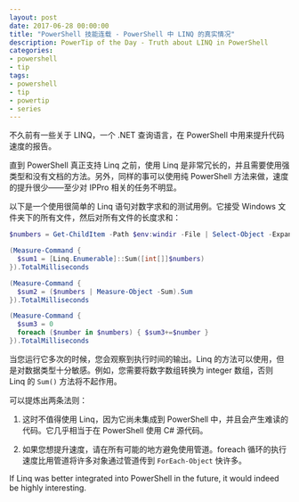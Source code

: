 ```yaml
---
layout: post
date: 2017-06-28 00:00:00
title: "PowerShell 技能连载 - PowerShell 中 LINQ 的真实情况"
description: PowerTip of the Day - Truth about LINQ in PowerShell
categories:
- powershell
- tip
tags:
- powershell
- tip
- powertip
- series
---
```

不久前有一些关于 LINQ，一个 .NET 查询语言，在 PowerShell 中用来提升代码速度的报告。

直到 PowerShell 真正支持 Linq 之前，使用 Linq 是非常冗长的，并且需要使用强类型和没有文档的方法。另外，同样的事可以使用纯 PowerShell 方法来做，速度的提升很少——至少对 IPPro 相关的任务不明显。

以下是一个使用很简单的 Linq 语句对数字求和的测试用例。它接受 Windows 文件夹下的所有文件，然后对所有文件的长度求和：

```powershell
$numbers = Get-ChildItem -Path $env:windir -File | Select-Object -ExpandProperty Length

(Measure-Command {
  $sum1 = [Linq.Enumerable]::Sum([int[]]$numbers)
}).TotalMilliseconds

(Measure-Command {
  $sum2 = ($numbers | Measure-Object -Sum).Sum
}).TotalMilliseconds

(Measure-Command {
  $sum3 = 0
  foreach ($number in $numbers) { $sum3+=$number }
}).TotalMilliseconds
```

当您运行它多次的时候，您会观察到执行时间的输出。Linq 的方法可以使用，但是对数据类型十分敏感。例如，您需要将数字数组转换为 integer 数组，否则 Linq 的 `Sum()` 方法将不起作用。

可以提炼出两条法则：

1. 这时不值得使用 Linq，因为它尚未集成到 PowerShell 中，并且会产生难读的代码。它几乎相当于在 PowerShell 使用 C# 源代码。

1. 如果您想提升速度，请在所有可能的地方避免使用管道。foreach 循环的执行速度比用管道将许多对象通过管道传到 `ForEach-Object` 快许多。

If Linq was better integrated into PowerShell in the future, it would indeed be highly interesting.

<!--本文国际来源：[Truth about LINQ in PowerShell](http://community.idera.com/powershell/powertips/b/tips/posts/truth-about-linq-in-powershell)-->

